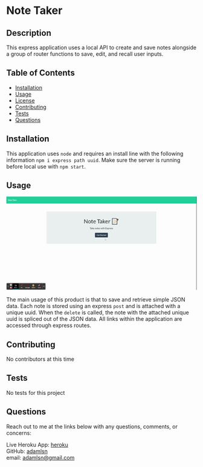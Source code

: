 
  # Note Taker

  

  ## Description
  
  This express application uses a local API to create and save notes alongside a group of router functions to save, edit, and recall user inputs.

  ## Table of Contents
  
  * [Installation](#installation)
  * [Usage](#usage)
  * [License](#license)
  * [Contributing](#contributing)
  * [Tests](#tests)
  * [Questions](#questions)
  
  ## Installation
  
  This application uses `node` and requires an install line with the following information `npm i express path uuid`. Make sure the server is running before local use with `npm start`.

  ## Usage

  ![./src/gifs/demo.gif](./src/gifs/demo.gif)
  
  The main usage of this product is that to save and retrieve simple JSON data. Each note is stored using an express `post` and is attached with a unique uuid. When the `delete` is called, the note with the attached unique uuid is spliced out of the JSON data. All links within the application are accessed through express routes.

  ## Contributing
  
  No contributors at this time

  ## Tests
  
  No tests for this project

  ## Questions
  
  Reach out to me at the links below with any questions, comments, or concerns:

  Live Heroku App: [heroku](https://guarded-shore-32271.herokuapp.com/)</br>
  GitHub: [adamlsn](https://github.com/adamlsn)</br>
  email: [adamlsn@gmail.com](mailto:adamlsn@gmail.com)
  